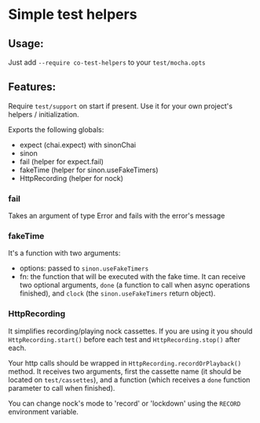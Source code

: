 # Simple test helpers

## Usage:
Just add `--require co-test-helpers` to your `test/mocha.opts`

## Features:
Require `test/support` on start if present. Use it for your own project's
helpers / initialization.

Exports the following globals:
- expect (chai.expect) with sinonChai
- sinon
- fail (helper for expect.fail)
- fakeTime (helper for sinon.useFakeTimers)
- HttpRecording (helper for nock)

### fail
Takes an argument of type Error and fails with the error's message

### fakeTime
It's a function with two arguments:
  - options: passed to `sinon.useFakeTimers`
  - fn: the function that will be executed with the fake time. It can receive
    two optional arguments, `done` (a function to call when async operations
    finished), and `clock` (the `sinon.useFakeTimers` return object).

### HttpRecording
It simplifies recording/playing nock cassettes.
If you are using it you should `HttpRecording.start()` before each test and
`HttpRecording.stop()` after each.

Your http calls should be wrapped in `HttpRecording.recordOrPlayback()` method.
It receives two arguments, first the cassette name (it should be located on
`test/cassettes`), and a function (which receives a `done` function parameter to
call when finished).

You can change nock's mode to 'record' or 'lockdown' using the `RECORD`
environment variable.
